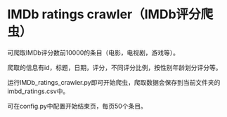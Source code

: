 # IMDb ratings crawler（IMDb评分爬虫）
可爬取IMDb评分数前10000的条目（电影，电视剧，游戏等）。

爬取的信息有id，标题，日期，评分，不同评分比例，按性别年龄划分评分等。

运行IMDb_ratings_crawler.py即可开始爬虫，爬取数据会保存到当前文件夹的imbd_ratings.csv中。

可在config.py中配置开始结束页，每页50个条目。
